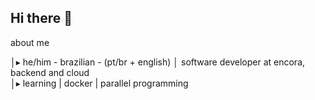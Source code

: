 ## Hi there 👋

about me 

│▸ he/him - brazilian - (pt/br + english)
│    software developer at encora, backend and cloud                                             
│▸ learning
     |  docker
      |  parallel programming
